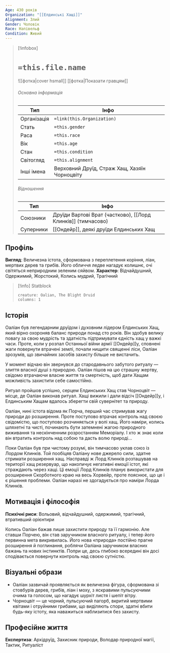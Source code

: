 ```yaml
---
Age: 430 років
Organization: "[[Елдинські Хащі]]"
Alignment: Злий
Gender: Чоловік
Race: Напівельф
Condition: Живий
---
```

> [!infobox]
> # `=this.file.name`
> ![[фотка|cover hsmall]]
> [[фотка|Показати гравцям]]
> ###### Основна інформація
> Тип | Інфо |
> ---|---|
> Організація | `=link(this.Organization)` |
> Стать | `=this.gender` |
> Раса | `=this.race` |
> Вік | `=this.age` |
> Стан | `=this.condition` |
> Світогляд | `=this.alignment` |
> Інші імена | Верховний Друїд, Страж Хащ, Хазяїн Чорноцвіту |
> ###### Відношення
> Тип | Інфо |
> ---|---|
> Союзники | Друїди Вартові Врат (частково), [[Лорд Клинків]] (тимчасово) |
> Суперники | [[Ондейр]], деякі друїди Елдинських Хащ |

## Профіль

**Вигляд**: Величезна істота, сформована з переплетення коріння, ліан, мертвих дерев та грибів. Його обличчя ледве нагадує колишнє, очі світяться неприродним зеленим сяйвом.
**Характер**: Відчайдушний, Одержимий, Жорстокий, Колись мудрий, Трагічний

> [!info] Statblock
> 
> ```statblock
> creature: Oalian, The Blight Druid
> columns: 1
> ```

## Історія

Оаліан був легендарним друїдом і духовним лідером Елдинських Хащ, який вірно охороняв баланс природи понад сто років. Він здобув велику повагу за свою мудрість та здатність підтримувати єдність хащ у важкі часи. Проте, коли у розпал Останньої війни армії [[Ондейр]]у, сповнені жаги повернути втрачені землі, почали нищити священні ліси, Оаліан зрозумів, що звичайних засобів захисту більше не вистачить.

У момент відчаю він звернувся до стародавнього забутого ритуалу — злиття власної душі з природою. Оаліан пішов на цю страшну жертву, свідомо втрачаючи власне життя та смертність, щоб дати Хащам можливість захистити себе самостійно.

Ритуал пройшов успішно, серцем Елдинських Хащ став Чорноцвіт — місце, де Оаліан виконав ритуал. Хащі вижили і дали відсіч [[Ондейр]]у, і Елдинським Хащам вдалось зберегти свій сувернітет та природу.

Оаліан, нині істота відома як Порча, перший час стримував жагу природи до розширення. Проте поступово втрачає контроль над своєю свідомістю, що поступово розчиняється у волі хащ. Його наміри, колись шляхетні та чисті, починають бути затемнені жагою природного виживання та нескінченним розростанням Меморіалу. І хто ж знає коли він втратить контроль над собою та дасть волю природі...

Поки Оаліан був при чистому розумі, він тимчасово уклав союз із Лордом Клинків. Той пообіцяв Оаліану нове джерело сили, здатне стримати розширення хащ. Насправді ж Лорд Клинків розташував на території хащ резервуар, що накопичує негативні емоції істот, які страждають через хащі. Ці емоції Лорд Клинків планує використати для розширення Скорботного краю на весь Хорвейр, проте пояснює, що це і є рішення проблеми. Оаліан наразі не здогадується про наміри Лорда Клинків.

## Мотивація і філософія

**Психічні риси**: Вольовий, відчайдушний, одержимий, трагічний, втративший орієнтири

Колись Оаліан бажав лише захистити природу та її гармонію. Але ставши Порчею, він став заручником власного ритуалу, і тепер його первинна мета викривилась. Його нова «природа» постійно прагне розширення й поглинання, роблячи Оаліана заручником власних бажань та нових інстинктів. Попри це, десь глибоко всередині він досі сподівається повернути контроль над своєю сутністю.

## Візуальні образи

- Оаліан зазвичай проявляється як величезна фігура, сформована зі стовбурів дерев, грибів, ліан і моху, з яскравими пульсуючими очима та голосом, що нагадує шурхіт листя і шепіт вітру.
- Чорноцвіт — це чорний, пульсуючий пагорб, вкритий мертвими квітами і отруйними грибами, що виділяють спори, здатні вбити будь-яку істоту, яка наважиться наблизитися без захисту.

## Професійне життя

**Експертиза**: Архідруїд, Захисник природи, Володар природної магії, Тактик, Ритуаліст
